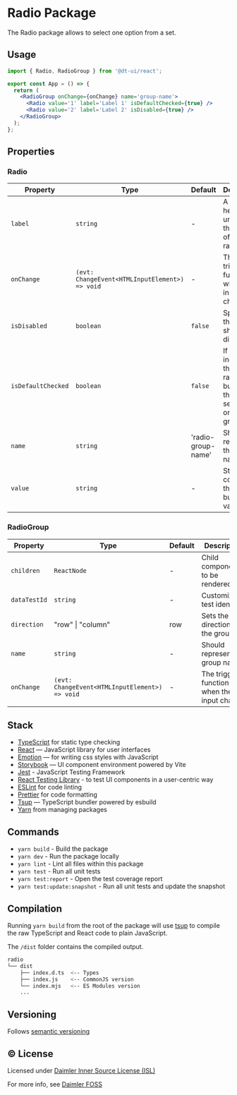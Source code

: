 # Radio Package

The Radio package allows to select one option from a set.

## Usage

```jsx
import { Radio, RadioGroup } from '@dt-ui/react';

export const App = () => {
  return (
    <RadioGroup onChange={onChange} name='group-name'>
      <Radio value='1' label='Label 1' isDefaultChecked={true} />
      <Radio value='2' label='Label 2' isDisabled={true} />
    </RadioGroup>
  );
};
```

## Properties

### Radio

| Property           | Type                                           | Default            | Description                                                                           |
| ------------------ | ---------------------------------------------- | ------------------ | ------------------------------------------------------------------------------------- |
| `label`            | `string`                                       | -                  | A label to help users understand the scope of the radio.                              |
| `onChange`         | `(evt: ChangeEvent<HTMLInputElement>) => void` | -                  | The triggered function when the input change.                                         |
| `isDisabled`       | `boolean`                                      | `false`            | Specifies if the element should be disabled.                                          |
| `isDefaultChecked` | `boolean`                                      | `false`            | If present, indicates that this radio button is the default selected one in the group |
| `name`             | `string`                                       | 'radio-group-name' | Should represent the group name                                                       |
| `value`            | `string`                                       | -                  | String containing the radio button's value                                            |

### RadioGroup

| Property     | Type                                           | Default | Description                                   |
| ------------ | ---------------------------------------------- | ------- | --------------------------------------------- |
| `children`   | `ReactNode`                                    | -       | Child components to be rendered               |
| `dataTestId` | `string`                                       | -       | Customizable test identifier                  |
| `direction`  | "row" \| "column"                              | row     | Sets the flex direction of the group          |
| `name`       | `string`                                       | -       | Should represent the group name               |
| `onChange`   | `(evt: ChangeEvent<HTMLInputElement>) => void` | -       | The triggered function when the input change. |

## Stack

- [TypeScript](https://www.typescriptlang.org/) for static type checking
- [React](https://reactjs.org/) — JavaScript library for user interfaces
- [Emotion](https://emotion.sh/docs/introduction) — for writing css styles with JavaScript
- [Storybook](https://storybook.js.org/) — UI component environment powered by Vite
- [Jest](https://jestjs.io/) - JavaScript Testing Framework
- [React Testing Library](https://testing-library.com/) - to test UI components in a user-centric way
- [ESLint](https://eslint.org/) for code linting
- [Prettier](https://prettier.io) for code formatting
- [Tsup](https://github.com/egoist/tsup) — TypeScript bundler powered by esbuild
- [Yarn](https://yarnpkg.com/) from managing packages

## Commands

- `yarn build` - Build the package
- `yarn dev` - Run the package locally
- `yarn lint` - Lint all files within this package
- `yarn test` - Run all unit tests
- `yarn test:report` - Open the test coverage report
- `yarn test:update:snapshot` - Run all unit tests and update the snapshot

## Compilation

Running `yarn build` from the root of the package will use [tsup](https://tsup.egoist.dev/) to compile the raw TypeScript and React code to plain JavaScript.

The `/dist` folder contains the compiled output.

```bash
radio
└── dist
    ├── index.d.ts  <-- Types
    ├── index.js    <-- CommonJS version
    └── index.mjs   <-- ES Modules version
    ...
```

## Versioning

Follows [semantic versioning](https://semver.org/)

## &copy; License

Licensed under [Daimler Inner Source License (ISL)](LICENSE.md)

For more info, see [Daimler FOSS](https://git.t3.daimlertruck.com/tbf/daimler-inner-source-license)

